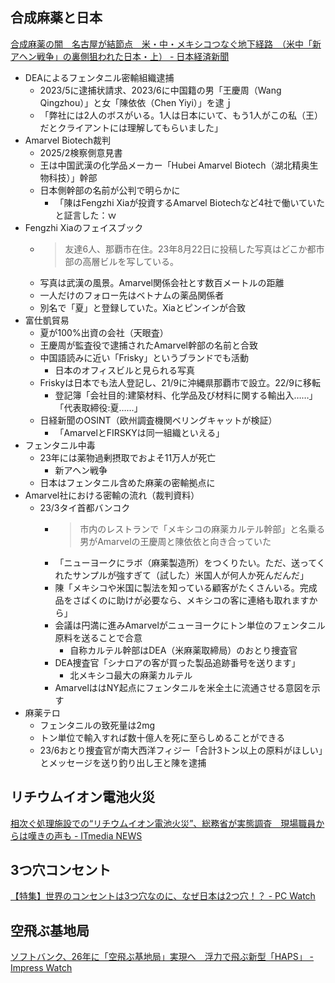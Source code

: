 ## 合成麻薬と日本

[合成麻薬の闇　名古屋が結節点　米・中・メキシコつなぐ地下経路　（米中「新アヘン戦争」の裏側狙われた日本・上） - 日本経済新聞](https://www.nikkei.com/telling/DGXZTS00016310U5A600C2000000/)

- DEAによるフェンタニル密輸組織逮捕
  - 2023/5に逮捕状請求、2023/6に中国籍の男「王慶周（Wang Qingzhou）」と女「陳依依（Chen Yiyi）」を逮ｊ
  - 「弊社には2人のボスがいる。1人は日本にいて、もう1人がこの私（王）だとクライアントには理解してもらいました」
- Amarvel Biotech裁判
  - 2025/2検察側意見書
  - 王は中国武漢の化学品メーカー「Hubei Amarvel Biotech（湖北精奥生物科技）」幹部
  - 日本側幹部の名前が公判で明らかに
    - 「陳はFengzhi Xiaが投資するAmarvel Biotechなど4社で働いていたと証言した：ｗ
- Fengzhi Xiaのフェイスブック
  - > 友達6人、那覇市在住。23年8月22日に投稿した写真はどこか都市部の高層ビルを写している。
  - 写真は武漢の風景。Amarvel関係会社とす数百メートルの距離
  - 一人だけのフォロー先はベトナムの薬品関係者
  - 別名で「夏」と登録していた。Xiaとピンインが合致
- 富仕凱貿易
  - 夏が100%出資の会社（天眼査）
  - 王慶周が監査役で逮捕されたAmarvel幹部の名前と合致
  - 中国語読みに近い「Frisky」というブランドでも活動
    - 日本のオフィスビルと見られる写真
  - Friskyは日本でも法人登記し、21/9に沖縄県那覇市で設立。22/9に移転
    - 登記簿「会社目的:建築材料、化学品及び材料に関する輸出入……」「代表取締役:夏……」
  - 日経新聞のOSINT（欧州調査機関ベリングキャットが検証）
    - 「AmarvelとFIRSKYは同一組織といえる」
- フェンタニル中毒
  - 23年には薬物過剰摂取でおよそ11万人が死亡
    - 新アヘン戦争
  - 日本はフェンタニル含めた麻薬の密輸拠点に
- Amarvel社における密輸の流れ（裁判資料）
  - 23/3タイ首都バンコク
    - > 市内のレストランで「メキシコの麻薬カルテル幹部」と名乗る男がAmarvelの王慶周と陳依依と向き合っていた
    - 「ニューヨークにラボ（麻薬製造所）をつくりたい。ただ、送ってくれたサンプルが強すぎて（試した）米国人が何人か死んだんだ」
    - 陳「メキシコや米国に製法を知っている顧客がたくさんいる。完成品をさばくのに助けが必要なら、メキシコの客に連絡も取れますから」
    - 会議は円満に進みAmarvelがニューヨークにトン単位のフェンタニル原料を送ることで合意
      - 自称カルテル幹部はDEA（米麻薬取締局）のおとり捜査官
    - DEA捜査官「シナロアの客が買った製品追跡番号を送ります」
      - 北メキシコ最大の麻薬カルテル
    - AmarvelははNY起点にフェンタニルを米全土に流通させる意図を示す
- 麻薬テロ
  - フェンタニルの致死量は2mg
  - トン単位で輸入すれば数十億人を死に至らしめることができる
  - 23/6おとり捜査官が南大西洋フィジー「合計3トン以上の原料がほしい」とメッセージを送り釣り出し王と陳を逮捕

## リチウムイオン電池火災

[相次ぐ処理施設での“リチウムイオン電池火災”、総務省が実態調査　現場職員からは嘆きの声も - ITmedia NEWS](https://www.itmedia.co.jp/news/articles/2506/26/news051.html)

## 3つ穴コンセント

[【特集】世界のコンセントは3つ穴なのに、なぜ日本は2つ穴！？ - PC Watch](https://pc.watch.impress.co.jp/docs/topic/feature/2025345.html)

## 空飛ぶ基地局

[ソフトバンク、26年に「空飛ぶ基地局」実現へ　浮力で飛ぶ新型「HAPS」 - Impress Watch](https://www.watch.impress.co.jp/docs/news/2025899.html)
